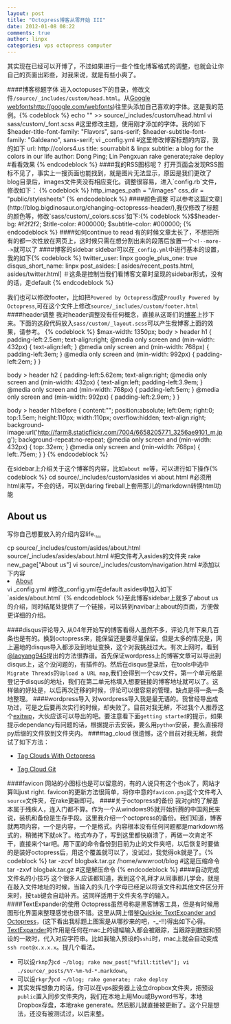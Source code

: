 ```yaml
---
layout: post
title: "Octopress博客从零开始 III"
date: 2012-01-08 08:22
comments: true
author: linpx
categories: vps octopress computer
---
```

其实现在已经可以开博了，不过如果进行一些个性化博客格式的调整，也就会让你自己的页面出彩些，对我来说，就是有些小爽了。<!--more-->

####博客标题字体
进入octopuses下的目录，修改文件`/source/_includes/custom/head.html`。从[Google webfonts]()http://google.com/webfonts)往里头添加自己喜欢的字体。这是我的范例。{% codeblock %}
echo "<link href='http://fonts.googleapis.com/css?family=Ruge+Boogie|Ruthie|Flavors|Rancho|Galdeano' rel='stylesheet' type='text/css'>" >> source/_includes/custom/head.html
vi sass/custom/_font.scss #这里修改主题，使用刚才添加的字体。我的如下
$header-title-font-family: "Flavors", sans-serif;
$header-subtitle-font-family: "Galdeano", sans-serif;
vi _config.yml #这里修改博客标题的内容，我的如下
url: http://colors4.us
title: sourrabbit & linpx
subtitle: a blog for the colors in our life
author: Dong Ping; Lin Pengxuan
rake generate;rake deploy #看看效果
{% endcodeblock %}
####我的RSS图标呢？
打开页面会发现RSS图标不见了，事实上一搜页面也能找到，就是图片无法显示，原因是我们更改了blog目录后，images文件夹没有相应变化。调整很容易，进入`config.rb`文件，修改如下：
{% codeblock %}
http_images_path = "/images"
css_dir = "public/stylesheets"
{% endcodeblock %}
####颜色调整
可以参考这篇[文章](http://blog.bigdinosaur.org/changing-octopresss-header/),我仅修改了标题的颜色等，修改`sass/custom/_colors.scss`如下:{% codeblock %}$$header-bg: #f2f2f2;
$title-color: #000000;
$subtitle-color: #000000;
{% endcodeblock %}
####如何continue to read
有的时候文章太长了，不想把所有的都一次性放在网页上，这时候只需在想分割出来的段落后放置一个`<!--more-->`就可以了
####博客的sidebar
sidebar可以在`_config.yml`中进行基本的设置，我的如下{% codeblock %}
twitter_user: linpx
google_plus_one: true
disqus_short_name: linpx
post_asides: [ asides/recent_posts.html, asides/twitter.html] ＃这条是控制当我们看博客文章时呈现的sidebar形式，没有的话，走default
{% endcodeblock %}
	
我们也可以修改footer，比如把`Powered by Octopress`改成`Proudly Powered by Octopress`,可在这个文件上修改`source/_includes/custom/footer.html`
####header调整
我对header调整没有任何概念，直接从这哥们的[博客](http://blog.bigdinosaur.org/changing-octopresss-header/)上抄下来。下面的这段代码放入`sass/custom/_layout.scss`可以产生我博客上面的效果，请参考。
{% codeblock %}
$max-width: 1350px;
body > header h1 {
      padding-left:2.5em;
      text-align:right;
      @media only screen and (min-width: 432px) {
              text-align:left;
      }
      @media only screen and (min-width: 768px) {
              padding-left:3em;
      }
      @media only screen and (min-width: 992px) {
              padding-left:2em;
      }
}

body > header h2 {
      padding-left:5.62em;
      text-align:right;
      @media only screen and (min-width: 432px) {
              text-align:left;
              padding-left:3.9em;
      }
      @media only screen and (min-width: 768px) {
              padding-left:5em;
      }
      @media only screen and (min-width: 992px) {
              padding-left:2.9em;
      }
}

body > header h1:before {
      content:"";
      position:absolute;
      left:0em;
      right:0;
      top:1.5em;
      height:110px;
      width:110px;
      overflow:hidden;
      text-align:right;
      background-image:url('http://farm8.staticflickr.com/7004/6658205771_3256ae9101_m.jpg');
      background-repeat:no-repeat;
      @media only screen and (min-width: 432px) {
              top:.32em;
      }
      @media only screen and (min-width: 768px) {
              left:.75em;
      }
}
{% endcodeblock %}

在sidebar上介绍关于这个博客的内容，比如`about me`等，可以进行如下操作{% codeblock %}
cd source/_includes/custom/asides
vi about.html #必须用html来写，不会的话，可以到daring fireball上套用那儿的markdown转换html功能
<section>
  <h1>About us</h1>
<p>写你自己想要放入的介绍内容life.<a href="http://www.colors4.us/about-us/index.html">...</a></p>
</section>
cp source/_includes/custom/asides/about.html source/_includes/asides/about.html #把文件考入asides的文件夹
rake new_page["About us"]
vi source/_includes/custom/navigation.html #添加以下内容
<li><a href="{{ root_url }}/about-us">About</a></li>
vi _config.yml #修改_config.yml在default asides中加入如下`asides/about.html` 
{% endcodeblock %}至此博客sidebar上就多了about us的介绍，同时结尾处提供了一个链接，可以转到navibar上about的页面，方便做更详细的介绍。

####disqus评论导入
从04年开始写的博客看得人虽然不多，评论几年下来几百条也是有的。换到octopress来，能保留还是要尽量保留。但是太多的情况是，网上遍地的disqus导入都涉及到地址变换，这个对我挑战过大。有次上网时，看到[@laoyang945](http://twitter.com/laoyang945)提出的方法很靠谱。首先保证wordpress上的博客文章可以导出到disqus上，这个没问题的，有插件的。然后在disqus登录后，在tools中选中`Migrate Threads`的`Upload a URL map`,我们会得到一个csv文件，第一个单元格是登记于disqus的地址，我们在第二单元格填入想要链接的博客地址就可以了。这样做的好处是，以后再次迁移的时候，评论可以很容易的管理，缺点是得一条一条地整理。
####wordpress导入
对wordpress导入我是最无语的。我曾经导出成功过，可是之后要再次实行的时候，却失败了。目前对我无解，不过我个人推荐这个[exitwp](https://github.com/thomasf/exitwp)，大伙应该可以导出的吧。要注意看下面`getting started`的提示，如果提示dependancy有问题的话，根据提示去安装，要么用`python`安装，要么直接将py后缀的文件放到文件夹内。
####tag_cloud
很遗憾，这个目前对我无解，我尝试了如下方法：
	
* [Tag Clouds With Octopress](http://aijazansari.com/2012/01/07/tag-clouds-with-octopress/)

* [Tag Cloud Git](https://github.com/imathis/octopress/pull/282)

####favicon
网站的小图标也是可以留意的，有的人说只有这个也ok了，网站才算叫just right. favicon的更新方法很简单，将你中意的`favicon.png`这个文件考入`source`文件夹，在rake更新即可。
####关于octopress的备份
我对git的了解基本属于残疾人，连入门都不算。作为一个从windows95就开始折腾的中国网民来说，装机和备份是生存手段。这里我介绍一个octopress的备份。我们知道，博客就两项内容，一个是内容，一个是格式。内容根本没有任何问题都是markdown格式的，稍微拷下就ok了。格式咋办了，写到这里都快崩溃了，再做一次肯定不干，直接来个tar吧。用下面的命令备份到目前为止的文件夹吧，以后恢复时要做的是装好octopress后，用这个覆盖就可以了，没试过，我觉得ok就是了。{% codeblock %}
tar -zcvf blogbak.tar.gz /home/wwwroot/blog #这是压缩命令
tar -zxvf blogbak.tar.gz #这是解压命令
{% endcodeblock %}
####自动完成文件名的小技巧
这个很多人应该都知道，我到这个礼拜才从同事那儿学会，就是在敲入文件地址的时候，当输入的头几个字母已经足以将该文件和其他文件区分开来时，按`tab`键会自动补齐。这同样适用于文件夹名字的输入。
####TextExpander的使用
Octopress虽然号称是黑客博客工具，但是有时候用图形化界面来整理感觉也很不错。这里从网上借鉴[Quickie: TextExpander and Octopress](http://angelostavrow.com/blog/2011/12/11/quickie-textexpander-and-octopress/)，(这下看出我标题上图案是从哪抄来的吧，-_-!!)得出如下心得。[TextExpander](http://www.smilesoftware.com/TextExpander/)的作用是任何在mac上的键幅输入都会被跟踪，当跟踪到数据和预设的一致时，代入对应字符串。比如我输入预设的`sshi`时，mac上就会自动变成`ssh root@x.x.x.x`。提几个看法。

*	可以设`rknp`为`cd ~/blog; rake new_post["%fill:title%"]; vi ./source/_posts/%Y-%m-%d-*.markdown`。
*	可以设`rkgr`为`cd ~/blog; rake generate; rake deploy`
*	其实发挥想象力的话，你可以在vps服务器上设立dropbox文件夹，把预设`public`置入同步文件夹内，我们在本地上用Mou或Byword书写，本地Dropbox存盘，本地rake generate。然后那儿就直接被更新了。这个只是想法，还没有被测试过，以后来整。
